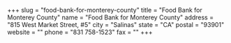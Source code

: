 +++
slug = "food-bank-for-monterey-county"
title = "Food Bank for Monterey County"
name = "Food Bank for Monterey County"
address = "815 West Market Street, #5"
city = "Salinas"
state = "CA"
postal = "93901"
website = ""
phone = "831 758-1523"
fax = ""
+++
